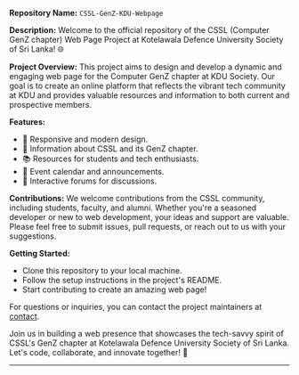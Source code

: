 
**Repository Name:** `CSSL-GenZ-KDU-Webpage`

**Description:**
Welcome to the official repository of the CSSL (Computer GenZ chapter) Web Page Project at Kotelawala Defence University Society of Sri Lanka! 🌐

**Project Overview:**
This project aims to design and develop a dynamic and engaging web page for the Computer GenZ chapter at KDU Society. Our goal is to create an online platform that reflects the vibrant tech community at KDU and provides valuable resources and information to both current and prospective members.

**Features:**
- 🚀 Responsive and modern design.
- 💼 Information about CSSL and its GenZ chapter.
- 📚 Resources for students and tech enthusiasts.
- 📅 Event calendar and announcements.
- 📢 Interactive forums for discussions.

**Contributions:**
We welcome contributions from the CSSL community, including students, faculty, and alumni. Whether you're a seasoned developer or new to web development, your ideas and support are valuable. Please feel free to submit issues, pull requests, or reach out to us with your suggestions.

**Getting Started:**
- Clone this repository to your local machine.
- Follow the setup instructions in the project's README.
- Start contributing to create an amazing web page!


For questions or inquiries, you can contact the project maintainers at [contact](mailto:38-bis-0031@kdu.ac.lk).

Join us in building a web presence that showcases the tech-savvy spirit of CSSL's GenZ chapter at Kotelawala Defence University Society of Sri Lanka. Let's code, collaborate, and innovate together! 🤝

---

